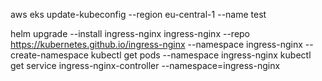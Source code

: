aws eks update-kubeconfig --region eu-central-1 --name test

helm upgrade --install ingress-nginx ingress-nginx --repo https://kubernetes.github.io/ingress-nginx --namespace ingress-nginx --create-namespace
kubectl get pods --namespace ingress-nginx
kubectl get service ingress-nginx-controller --namespace=ingress-nginx













